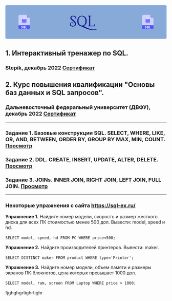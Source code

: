 ![image](https://github.com/NatashaSmolyak/SQL/blob/main/assets/SQL-header-image.png)
## 1. Интерактивный тренажер по SQL.
### Stepik, декабрь 2022 [Сертификат](https://stepik.org/cert/1871051)
## 2. Курс повышения квалификации "Основы баз данных и SQL запросов".
### Дальневосточный федеральный университет (ДВФУ), декабрь 2022 [Сертификат](https://drive.google.com/file/d/1MTX_HnqjswkfOXJbQ3I6VxIsd1Wk-x8C/view?usp=share_link)
---
### Задание 1. Базовые конструкции SQL. SELECT, WHERE, LIKE, OR, AND, BETWEEN, ORDER BY, GROUP BY MAX, MIN, COUNT. [Просмотр](https://github.com/NatashaSmolyak/SQL/blob/main/HW_1_SQL.sql)
### Задание 2. DDL. CREATE, INSERT, UPDATE, ALTER, DELETE. [Просмотр](https://github.com/NatashaSmolyak/SQL/blob/main/HW_2_SQL.sql)
### Задание 3. JOINs. INNER JOIN, RIGHT JOIN, LEFT JOIN, FULL JOIN. [Просмотр](https://github.com/NatashaSmolyak/SQL/blob/main/HW_3_SQL.sql)
---
### Некоторые упражнения с сайта https://sql-ex.ru/
**Упражнение 1.** Найдите номер модели, скорость и размер жесткого диска для всех ПК стоимостью менее 500 дол. Вывести: model, speed и hd.

`SELECT model, speed, hd FROM PC
WHERE price<500;`

**Упражнение 2.** Найдите производителей принтеров. Вывести: maker.

`SELECT DISTINCT maker FROM product
WHERE type='Printer';`

**Упражнение 3.** Найдите номер модели, объем памяти и размеры экранов ПК-блокнотов, цена которых превышает 1000 дол.

`SELECT model, ram, screen FROM Laptop
WHERE price > 1000;`

fjghghgrtighrtighr




